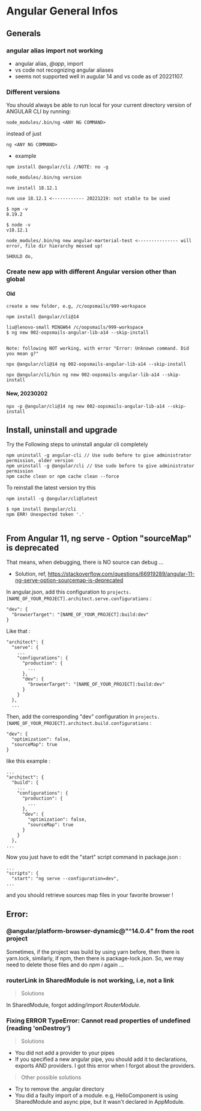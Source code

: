 # Angular General Infos

## Generals

### angular alias import not working

- angular alias, _@app_, import
- vs code not recognizing angular aliases
- seems not supported well in augular 14 and vs code as of 20221107.

### Different versions

You should always be able to run local for your current directory version of ANGULAR CLI by running:

```
node_modules/.bin/ng <ANY NG COMMAND>
```

instead of just

```
ng <ANY NG COMMAND>
```

- example

```
npm install @angular/cli //NOTE: no -g

node_modules/.bin/ng version

nvm install 18.12.1

nvm use 18.12.1 <------------ 20221219: not stable to be used

$ npm -v
8.19.2

$ node -v
v18.12.1

node_modules/.bin/ng new angular-marterial-test <--------------- will error, file dir hierarchy messed up!

SHOULD do,

```

### Create new app with different Angular version other than global


#### Old

```
create a new folder, e.g, /c/oopsmails/999-workspace

npm install @angular/cli@14

liu@lenovo-small MINGW64 /c/oopsmails/999-workspace
$ ng new 002-oopsmails-angular-lib-a14 --skip-install


Note: following NOT working, with error "Error: Unknown command. Did you mean g?"

npx @angular/cli@14 ng 002-oopsmails-angular-lib-a14 --skip-install

npx @angular/cli/bin ng new 002-oopsmails-angular-lib-a14 --skip-install

```

#### New, 20230202

```
npx -p @angular/cli@14 ng new 002-oopsmails-angular-lib-a14 --skip-install
```

## Install, uninstall and upgrade

Try the Following steps to uninstall angular cli completely

```
npm uninstall -g angular-cli // Use sudo before to give administrator permission, older version
npm uninstall -g @angular/cli // Use sudo before to give administrator permission
npm cache clean or npm cache clean --force
```

To reinstall the latest version try this

```
npm install -g @angular/cli@latest

$ npm install @angular/cli
npm ERR! Unexpected token '.'


```

## From Angular 11, ng serve - Option "sourceMap" is deprecated

That means, when debugging, there is NO source can debug ...

- Solution, ref, https://stackoverflow.com/questions/66919289/angular-11-ng-serve-option-sourcemap-is-deprecated


In angular.json, add this configuration to `projects.[NAME_OF_YOUR_PROJECT].architect.serve.configurations` :

```
"dev": {
  "browserTarget": "[NAME_OF_YOUR_PROJECT]:build:dev"
}

```

Like that :

```
"architect": {
  "serve": {
    ...
    "configurations": {
      "production": {
        ...
      },
      "dev": {
        "browserTarget": "[NAME_OF_YOUR_PROJECT]:build:dev"
      }
    }
  },
  ...

```
Then, add the corresponding "dev" configuration in `projects.[NAME_OF_YOUR_PROJECT].architect.build.configurations` :

```
"dev": {
  "optimization": false,
  "sourceMap": true
}
```

like this example :

```
...
"architect": {
  "build": {
    ...
    "configurations": {
      "production": {
        ...
      },
      "dev": {
        "optimization": false,
        "sourceMap": true
      }
    }
  },
...

```

Now you just have to edit the "start" script command in package.json :

```
...
"scripts": {
  "start": "ng serve --configuration=dev",
...

```
and you should retrieve sources map files in your favorite browser !

## Error:

### @angular/platform-browser-dynamic@"^14.0.4" from the root project

Sometimes, if the project was build by using yarn before, then there is yarn.lock, similarly, if npm, then there is package-lock.json.
So, we may need to delete those files and do _npm i_ again ...

### routerLink in SharedModule is not working, i.e, not a link

> Solutions

In SharedModule, forgot adding/import *RouterModule*.

### Fixing ERROR TypeError: Cannot read properties of undefined (reading 'onDestroy')

> Solutions
- You did not add a provider to your pipes
- If you specified a new angular pipe, you should add it to declarations, exports AND providers. I got this error when I forgot about the providers.

> Other possible solutions
- Try to remove the .angular directory
- You did a faulty import of a module. e.g, HelloComponent is using SharedModule and async pipe, but it wasn't declared in AppModule.




